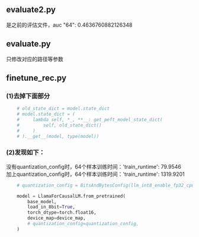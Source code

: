 ## evaluate2.py
是之前的评估文件，auc  "64": 0.4636760882126348  
## evaluate.py 
只修改对应的路径等参数  
## finetune_rec.py  
### (1)去掉下面部分  
```python
    # old_state_dict = model.state_dict
    # model.state_dict = (
    #     lambda self, *_, **__: get_peft_model_state_dict(
    #         self, old_state_dict()
    #     )
    # ).__get__(model, type(model))
```
### (2)发现如下：
没有quantization_config时，64个样本训练时间：'train_runtime': 79.9546  
加上quantization_config时，64个样本训练时间：'train_runtime': 1319.9201  
```python
    # quantization_config = BitsAndBytesConfig(llm_int8_enable_fp32_cpu_offload=True)

    model = LlamaForCausalLM.from_pretrained(
        base_model,
        load_in_8bit=True,
        torch_dtype=torch.float16,
        device_map=device_map,
        # quantization_config=quantization_config,
    )
```
